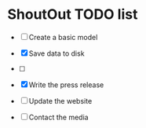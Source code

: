 # ShoutOut TODO list

- [ ] Create a basic model

- [x] Save data to disk
- [ ] 

- [x] Write the press release
- [ ] Update the website
- [ ] Contact the media